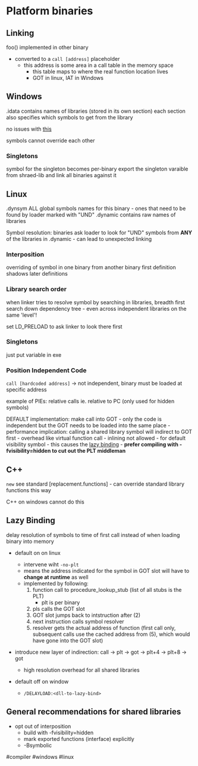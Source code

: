 # Platform binaries

## Linking
foo() implemented in other binary
- converted to a `call [address]` placeholder
    - this address is some area in a call table in the memory space
        - this table maps to where the real function location lives
        - GOT in linux, IAT in Windows


## Windows
.idata
contains names of libraries (stored in its own section)
each section also specifies which symbols to get from the library

no issues with [this](#interposition)

symbols cannot override each other

### Singletons
symbol for the singleton becomes per-binary
export the singleton varaible from shraed-lib and link all binaries against it

## Linux
.dynsym
ALL global symbols names for this binary
    - ones that need to be found by loader marked with "UND"
.dynamic
contains raw names of libraries

Symbol resolution: binaries ask loader to look for "UND" symbols from **ANY**
of the libraries in .dynamic
    - can lead to unexpected linking 

### Interposition
overriding of symbol in one binary from another binary
first definition shadows later definitions

### Library search order
when linker tries to resolve symbol by searching in libraries,
breadth first search down dependency tree
    - even across independent libraries on the same 'level'!

set LD_PRELOAD to ask linker to look there first

### Singletons
just put variable in exe

### Position Independent Code
`call [hardcoded address]` -> not independent, binary must be loaded at
specific address

example of PIEs: relative calls ie. relative to PC (only used for hidden symbols)

DEFAULT implementation: make call into GOT
    - only the code is independent but the GOT needs to be loaded into the same place
    - performance implication: calling a shared library symbol will indirect to GOT first
        - overhead like virtual function call
    - inlining not allowed
    - for default visibility symbol
        - this causes the [lazy binding](#lazy-binding)
    - **prefer compiling with -fvisibility=hidden to cut out the PLT middleman**

## C++
`new`
see standard [replacement.functions]
    - can override standard library functions this way

C++ on windows cannot do this

## Lazy Binding
delay resolution of symbols to time of first call instead of when loading binary
into memory
- default on on linux
    - intervene wiht `-no-plt`
    - means the address indicated for the symbol in GOT slot will have to
    **change at runtime** as well
    - implemented by following:
        1. function call to procedure_lookup_stub (list of all stubs is the PLT)
            - plt is per binary
        2. pls calls the GOT slot
        3. GOT slot jumps back to intstruction after (2)
        4. next instruction calls symbol resolver
        5. resolver gets the actual address of function
        (first call only, subsequent calls use the cached address from (5), which
        would have gone into the GOT slot)

- introduce new layer of indirection: call -> plt -> got -> plt+4 -> plt+8 -> got
    - high resolution overhead for all shared libraries

- default off on window
    - `/DELAYLOAD:<dll-to-lazy-bind>`


## General recommendations for shared libraries
- opt out of interposition
    - build with -fvisibility=hidden
    - mark exported functions (interface) explicitly
    - -Bsymbolic


#compiler #windows #linux
